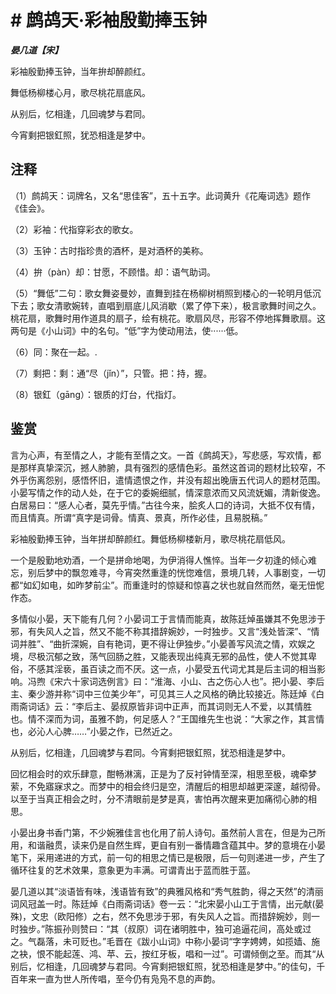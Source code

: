 # # 鹧鸪天·彩袖殷勤捧玉钟

***晏几道【宋】***

彩袖殷勤捧玉钟，当年拚却醉颜红。

舞低杨柳楼心月，歌尽桃花扇底风。

从别后，忆相逢，几回魂梦与君同。

今宵剩把银釭照，犹恐相逢是梦中。

## 注释

（1）鹧鸪天：词牌名，又名“思佳客”，五十五字。此词黄升《花庵词选》题作《佳会》。

（2）彩袖：代指穿彩衣的歌女。

（3）玉钟：古时指珍贵的酒杯，是对酒杯的美称。

（4）拚（pàn）却：甘愿，不顾惜。却：语气助词。

（5）“舞低”二句：歌女舞姿曼妙，直舞到挂在杨柳树梢照到楼心的一轮明月低沉下去；歌女清歌婉转，直唱到扇底儿风消歇（累了停下来），极言歌舞时间之久。桃花扇，歌舞时用作道具的扇子，绘有桃花。歌扇风尽，形容不停地挥舞歌扇。这两句是《小山词》中的名句。“低”字为使动用法，使······低。

（6）同：聚在一起。.

（7）剩把：剩：通“尽（jǐn）”，只管。把：持，握。

（8）银釭（gāng）：银质的灯台，代指灯。

## 鉴赏

言为心声，有至情之人，才能有至情之文。一首《鹧鸪天》，写悲感，写欢情，都是那样真挚深沉，撼人肺腑，具有强烈的感情色彩。虽然这首词的题材比较窄，不外乎伤离怨别，感悟怀旧，遣情遗恨之作，并没有超出晚唐五代词人的题材范围。小晏写情之作的动人处，在于它的委婉细腻，情深意浓而又风流妩媚，清新俊逸。白居易曰：“感人心者，莫先乎情。”古往今来，脍炙人口的诗词，大抵不仅有情，而且情真。所谓“真字是词骨。情真、景真，所作必佳，且易脱稿。”

彩袖殷勤捧玉钟，当年拼却醉颜红。舞低杨柳楼新月，歌尽桃花扇低风。

一个是殷勤地劝酒，一个是拼命地喝，为伊消得人憔悴。当年一夕初逢的倾心难忘，别后梦中的飘忽难寻，今宵突然重逢的恍惚难信，景境几转，人事剧变，一切都“如幻如电，如昨梦前尘”。而重逢时的惊疑和惊喜之状也就自然而然，毫无忸怩作态。

多情似小晏，天下能有几何？小晏词工于言情而能真，故陈廷焯虽嫌其不免思涉于邪，有失风人之旨，然又不能不称其措辞婉妙，一时独步。又言“浅处皆深”、“情词并胜”、“曲折深婉，自有艳词，更不得让伊独步。”小晏善写风流之情，欢娱之境，尽极沉郁之致，荡气回肠之胜，又能表现出纯真无邪的品性，使人不觉其卑俗，不感其淫亵，虽百读之而不厌。这一点，小晏受五代词尤其是后主词的相当影响。冯煦《宋六十家词选例言》曰：“淮海、小山、古之伤心人也”。把小晏、李后主、秦少游并称“词中三位美少年”，可见其三人之风格的确比较接近。陈廷焯《白雨斋词话》云：“李后主、晏叔原皆非词中正声，而其词则无人不爱，以其情胜也。情不深而为词，虽雅不韵，何足感人？”王国维先生也说：“大家之作，其言情也，必沁人心脾……”小晏之作，已然近之。

从别后，忆相逢，几回魂梦与君同。今宵剩把银釭照，犹恐相逢是梦中。

回忆相会时的欢乐肆意，酣畅淋漓，正是为了反衬钟情至深，相思至极，魂牵梦萦，不免寤寐求之。而梦中的相会终归是空，清醒后的相思却越更深邃，越彻骨。以至于当真正相会之时，分不清眼前是梦是真，害怕再次醒来更加痛彻心肺的相思。

小晏出身书香门第，不少婉雅佳言也化用了前人诗句。虽然前人言在，但是为己所用，和谐融贯，读来仍是自然生辉，更自有别一番情趣含蕴其中。梦的意境在小晏笔下，采用递进的方式，前一句的相思之情已是极限，后一句则递进一步，产生了循环往复的艺术效果，意象更为丰满。可谓青出于蓝而胜于蓝。

晏几道以其“淡语皆有味，浅语皆有致”的典雅风格和“秀气胜韵，得之天然”的清丽词风冠盖一时。陈廷焯《白雨斋词话》卷一云：“北宋晏小山工于言情，出元献(晏殊)，文忠（欧阳修）之右，然不免思涉于邪，有失风人之旨。而措辞婉妙，则一时独步。”陈振孙则赞曰：“其（叔原）词在诸明胜中，独可追逼花间，高处或过之。气磊落，未可贬也。”毛晋在《跋小山词》中称小晏词“字字娉娉，如揽嫱、施之袂，恨不能起莲、鸿、苹、云，按红牙板，唱和一过”。可谓倾倒之至。而其“从别后，忆相逢，几回魂梦与君同。今宵剩把银釭照，犹恐相逢是梦中。”的佳句，千百年来一直为世人所传唱，至今仍有凫凫不息的声韵。
